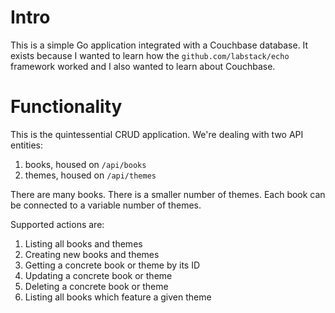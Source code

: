 # Intro

This is a simple Go application integrated with a Couchbase database. It exists because I wanted to learn how the `github.com/labstack/echo` framework worked and I also wanted to learn about Couchbase.

# Functionality

This is the quintessential CRUD application. We're dealing with two API entities:

1. books, housed on `/api/books`
2. themes, housed on `/api/themes`

There are many books. There is a smaller number of themes. Each book can be connected to a variable number of themes.

Supported actions are:

1. Listing all books and themes
2. Creating new books and themes
3. Getting a concrete book or theme by its ID
4. Updating a concrete book or theme
5. Deleting a concrete book or theme
6. Listing all books which feature a given theme
